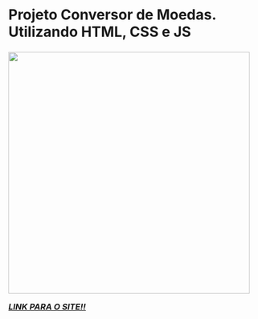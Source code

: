 <h1>Projeto Conversor de Moedas. Utilizando HTML, CSS e JS</h1> <h3> 

<img width="480em" src ="https://i.pinimg.com/736x/dd/df/e4/dddfe40fa328f4929f1a1559fc127bfa.jpg">

<i><a href="https://davirrocha.github.io/coinConverter/" target="_blank">LINK PARA O SITE!!</a></i>
